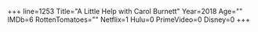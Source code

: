 +++
line=1253
Title="A Little Help with Carol Burnett"
Year=2018
Age=""
IMDb=6
RottenTomatoes=""
Netflix=1
Hulu=0
PrimeVideo=0
Disney=0
+++

